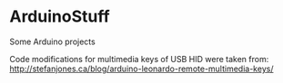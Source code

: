 ArduinoStuff
============

Some Arduino projects

Code modifications for multimedia keys of USB HID were taken from:
http://stefanjones.ca/blog/arduino-leonardo-remote-multimedia-keys/
